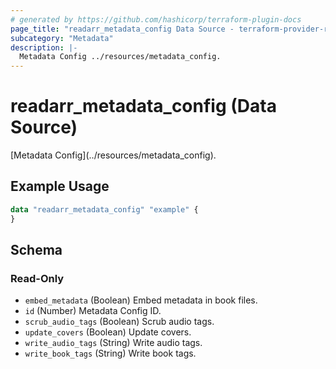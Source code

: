 ```yaml
---
# generated by https://github.com/hashicorp/terraform-plugin-docs
page_title: "readarr_metadata_config Data Source - terraform-provider-readarr"
subcategory: "Metadata"
description: |-
  Metadata Config ../resources/metadata_config.
---
```


# readarr_metadata_config (Data Source)

<!-- subcategory:Metadata -->[Metadata Config](../resources/metadata_config).

## Example Usage

```terraform
data "readarr_metadata_config" "example" {
}
```

<!-- schema generated by tfplugindocs -->
## Schema

### Read-Only

- `embed_metadata` (Boolean) Embed metadata in book files.
- `id` (Number) Metadata Config ID.
- `scrub_audio_tags` (Boolean) Scrub audio tags.
- `update_covers` (Boolean) Update covers.
- `write_audio_tags` (String) Write audio tags.
- `write_book_tags` (String) Write book tags.


